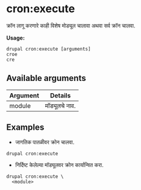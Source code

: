 # cron:execute
क्रॉन लागू करणारे काही विशेष मोड्यूल चालावा अथवा सर्व क्रॉन चालवा.

**Usage:**
```
drupal cron:execute [arguments]
croe
cre
```

## Available arguments
Argument | Details
---------|-------------
module | मॉड्यूलचे नाव.

## Examples
* जागतिक पातळीवर क्रोन चालवा.
```
drupal cron:execute
```
* निर्दिष्ट केलेल्या मॉड्यूलवर क्रोन कार्यान्वित करा.
```
drupal cron:execute \
  <module>
```

